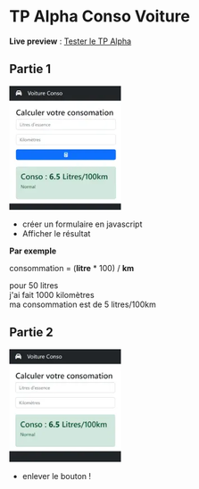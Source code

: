 # TP Alpha Conso Voiture
**Live preview**  : 
[Tester le TP Alpha](https://www.sevenvalley.fr/tp-javascript/tpa) 


## Partie 1
<img src="../../img/tp/tp-apha-1.webp" width="200">

- créer un formulaire en javascript
- Afficher le résultat

**Par exemple**  
  
consommation = (**litre** * 100) / **km**  

pour 50 litres  
j'ai fait 1000 kilomètres  
ma consommation est de 5 litres/100km  

## Partie 2
<img src="../../img/tp/tp-apha-2.webp" width="200">

- enlever le bouton !

